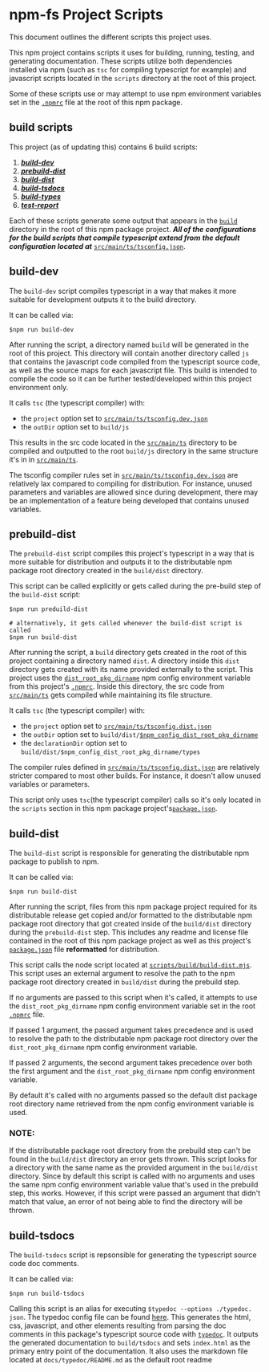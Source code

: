 # npm-fs Project Scripts

This document outlines the different scripts this project uses.

This npm project contains scripts it uses for building, running, testing, and
generating documentation. These scripts utilize both dependencies installed
via npm (such as `tsc` for compiling typescript for example) and javascript
scripts located in the `scripts` directory at the root of this project.

Some of these scripts use or may attempt to use npm environment variables set in
the [`.npmrc`][1] file at the root of this npm package.

## build scripts

This project (as of updating this) contains 6 build scripts:

1. [***build-dev***](#build-dev)
1. [***prebuild-dist***](#prebuild-dist)
1. [***build-dist***](#build-dist)
1. [***build-tsdocs***](#build-tsdocs)
1. [***build-types***](#build-types)
1. [***test-report***](#test-report)

Each of these scripts generate some output that appears in the [`build`][2]
directory in the root of this npm package project. ***All of the***
***configurations for the build scripts that compile typescript extend from***
***the default configuration located at*** [`src/main/ts/tsconfig.json`][3].

## build-dev

The `build-dev` script compiles typescript in a way that makes it more suitable
for development outputs it to the build directory.

It can be called via:

```shell
$npm run build-dev
```

After running the script, a directory named `build` will be generated in the
root of this project. This directory will contain another directory called `js`
that contains the javascript code compiled from the typescript source code, as
well as the source maps for each javascript file. This build is intended to
compile the code so it can be further tested/developed within this project
environment only.

It calls `tsc` (the typescript compiler) with:

- the `project` option set to [`src/main/ts/tsconfig.dev.json`][4]
- the `outDir` option set to `build/js`

This results in the src code located in the [`src/main/ts`][5] directory to be
compiled and outputted to the root `build/js` directory in the same structure
it's in in [`src/main/ts`][5].

The tsconfig compiler rules set in [`src/main/ts/tsconfig.dev.json`][4] are
relatively lax compared to compiling for distribution. For instance, unused
parameters and variables are allowed since during development, there may be
an implementation of a feature being developed that contains unused variables.

## prebuild-dist

The `prebuild-dist` script compiles this project's typescript in a way that is
more suitable for distribution and outputs it to the distributable npm package
root directory created in the `build/dist` directory.

This script can be called explicitly or gets called during the pre-build step of
the `build-dist` script:

```shell
$npm run preduild-dist

# alternatively, it gets called whenever the build-dist script is called
$npm run build-dist
```

After running the script, a `build` directory gets created in the root of this
project containing a directory named `dist`. A directory inside this `dist`
directory gets created with its name provided externally to the script. This
project uses the [`dist_root_pkg_dirname`][1] npm config environment variable
from this project's [`.npmrc`][1]. Inside this directory, the src code from
[`src/main/ts`][5] gets compiled while maintaining its file structure.

It calls `tsc` (the typescript compiler) with:

- the `project` option set to [`src/main/ts/tsconfig.dist.json`][6]
- the `outDir` option set to `build/dist/`[`$npm_config_dist_root_pkg_dirname`][1]
- the `declarationDir` option set to
`build/dist/$npm_config_dist_root_pkg_dirname/types`

The compiler rules defined in [`src/main/ts/tsconfig.dist.json`][6] are
relatively stricter compared to most other builds. For instance, it doesn't
allow unused variables or parameters.

This script only uses `tsc`(the typescript compiler) calls so it's only located
in the `scripts` section in this npm package project's[`package.json`][7].

## build-dist

The `build-dist` script is responsible for generating the distributable npm
package to publish to npm.

It can be called via:

```shell
$npm run build-dist
```

After running the script, files from this npm package project required for its
distributable release get copied and/or formatted to the distributable npm
package root directory that got created inside of the `build/dist` directory
during the `prebuild-dist` step. This includes any readme and license file
contained in the root of this npm package project as well as this project's
[`package.json`][7] file **reformatted** for distribution.

This script calls the node script located at
[`scripts/build/build-dist.mjs`][8]. This script uses an external argument to
resolve the path to the npm package root directory created in `build/dist`
during the prebuild step.

If no arguments are passed to this script when it's called, it attempts to use
the `dist_root_pkg_dirname` npm config environment variable set in the root
[`.npmrc`][1] file.

If passed 1 argument, the passed argument takes precedence and is used to
resolve the path to the distributable npm package root directory over the
`dist_root_pkg_dirname` npm config environment variable.

If passed 2 arguments, the second argument takes precedence over both the first
argument and the `dist_root_pkg_dirname` npm config environment variable.

By default it's called with no arguments passed so the default dist package
root directory name retrieved from the npm config environment variable is used.

### **NOTE:**

If the distributable package root directory from the prebuild step can't be
found in the `build/dist` directory an error gets thrown. This script looks for
a directory with the same name as the provided argument in the `build/dist`
directory. Since by default this script is called with no arguments and uses the
same npm config environment variable value that's used in the prebuild step,
this works. However, if this script were passed an argument that didn't match
that value, an error of not being able to find the directory will be thrown.

## build-tsdocs

The `build-tsdocs` script is repsonsible for generating the typescript source
code doc comments.

It can be called via:

```shell
$npm run build-tsdocs
```

Calling this script is an alias for executing `$typedoc --options ./typedoc.`
`json`. The typedoc config file can be found [here][9]. This generates the html,
css, javascript, and other elements resulting from parsing the doc comments
in this package's typescript source code with [`typedoc`][10]. It outputs the
generated documentation to `build/tsdocs` and sets `index.html` as the primary
entry point of the documentation. It also uses the markdown file located at
`docs/typedoc/README.md` as the default root readme

[1]: ../../../.npmrc "root npm config file"
[2]: ../../project/build/README.md "root build directory readme"
[3]: ../../../src/main/ts/tsconfig.src.json "default tsconfig for all source code"
[4]: ../../../src/main/ts/tsconfig.dev.json "tsconfig for dev build"
[5]: ../../../src/main/ts "typescript source code"
[6]: ../../../src/main/ts/tsconfig.dist.json "tsconfig for distributable build"
[7]: ../../../package.json "root package.json"
[8]: ../../../scripts/build/build-dist.mjs "build distributable script"
[9]: ../../../typedoc.json "typedoc config file"
[10]: https://www.npmjs.com/package/typedoc "typedoc npm package"
